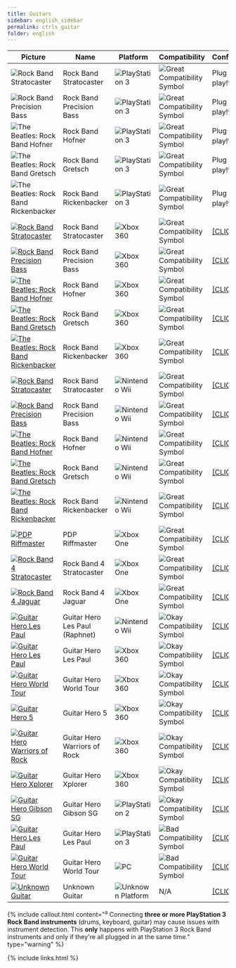 ```yaml
---
title: Guitars
sidebar: english_sidebar
permalink: ctrls_guitar
folder: english
---
```


| Picture | Name | Platform | Compatibility | Configuration |
|--|--|--|--|--|
|![Rock Band Stratocaster](https://raw.githubusercontent.com/hmxmilohax/rb3-pc//main/assets/images/instruments/list/gtrrb2.png) | Rock Band Stratocaster | ![PlayStation 3](https://raw.githubusercontent.com/hmxmilohax/rb3-pc//main/assets/images/instruments/plat/ps3.png) | ![Great Compatibility Symbol](https://raw.githubusercontent.com/hmxmilohax/rb3-pc//main/assets/images/instruments/compat/great.png) | Plug and play!<sup>a |
|![Rock Band Precision Bass](https://raw.githubusercontent.com/hmxmilohax/rb3-pc//main/assets/images/instruments/list/gtrpbass.png) | Rock Band Precision Bass | ![PlayStation 3](https://raw.githubusercontent.com/hmxmilohax/rb3-pc//main/assets/images/instruments/plat/ps3.png) | ![Great Compatibility Symbol](https://raw.githubusercontent.com/hmxmilohax/rb3-pc//main/assets/images/instruments/compat/great.png) | Plug and play!<sup>a |
|![The Beatles: Rock Band Hofner](https://raw.githubusercontent.com/hmxmilohax/rb3-pc//main/assets/images/instruments/list/gtrhof.png) | Rock Band Hofner | ![PlayStation 3](https://raw.githubusercontent.com/hmxmilohax/rb3-pc//main/assets/images/instruments/plat/ps3.png) | ![Great Compatibility Symbol](https://raw.githubusercontent.com/hmxmilohax/rb3-pc//main/assets/images/instruments/compat/great.png) | Plug and play!<sup>a |
|![The Beatles: Rock Band Gretsch](https://raw.githubusercontent.com/hmxmilohax/rb3-pc//main/assets/images/instruments/list/gtrgret.png) | Rock Band Gretsch | ![PlayStation 3](https://raw.githubusercontent.com/hmxmilohax/rb3-pc//main/assets/images/instruments/plat/ps3.png) | ![Great Compatibility Symbol](https://raw.githubusercontent.com/hmxmilohax/rb3-pc//main/assets/images/instruments/compat/great.png) | Plug and play!<sup>a |
|![The Beatles: Rock Band Rickenbacker](https://raw.githubusercontent.com/hmxmilohax/rb3-pc//main/assets/images/instruments/list/gtrrick.png) | Rock Band Rickenbacker | ![PlayStation 3](https://raw.githubusercontent.com/hmxmilohax/rb3-pc//main/assets/images/instruments/plat/ps3.png) | ![Great Compatibility Symbol](https://raw.githubusercontent.com/hmxmilohax/rb3-pc//main/assets/images/instruments/compat/great.png) | Plug and play!<sup>a |
|[![Rock Band Stratocaster](https://raw.githubusercontent.com/hmxmilohax/rb3-pc//main/assets/images/instruments/list/gtrrb2.png)](https://rb3pc.milohax.org/instruments/xbox/rbgtrs "Xbox 360 Rock Band Guitars") | Rock Band Stratocaster | ![Xbox 360](https://raw.githubusercontent.com/hmxmilohax/rb3-pc//main/assets/images/instruments/plat/360.png) | ![Great Compatibility Symbol](https://raw.githubusercontent.com/hmxmilohax/rb3-pc//main/assets/images/instruments/compat/great.png) |[[CLICK HERE]](https://rb3pc.milohax.org/instruments/xbox/rbgtrs) |
|[![Rock Band Precision Bass](https://raw.githubusercontent.com/hmxmilohax/rb3-pc//main/assets/images/instruments/list/gtrpbass.png)](https://rb3pc.milohax.org/instruments/xbox/rbgtrs "Xbox 360 Rock Band Guitars") | Rock Band Precision Bass | ![Xbox 360](https://raw.githubusercontent.com/hmxmilohax/rb3-pc//main/assets/images/instruments/plat/360.png) | ![Great Compatibility Symbol](https://raw.githubusercontent.com/hmxmilohax/rb3-pc//main/assets/images/instruments/compat/great.png) |[[CLICK HERE]](https://rb3pc.milohax.org/instruments/xbox/rbgtrs) |
|[![The Beatles: Rock Band Hofner](https://raw.githubusercontent.com/hmxmilohax/rb3-pc//main/assets/images/instruments/list/gtrhof.png)](https://rb3pc.milohax.org/instruments/xbox/rbgtrs "Xbox 360 Rock Band Guitars") | Rock Band Hofner | ![Xbox 360](https://raw.githubusercontent.com/hmxmilohax/rb3-pc//main/assets/images/instruments/plat/360.png) | ![Great Compatibility Symbol](https://raw.githubusercontent.com/hmxmilohax/rb3-pc//main/assets/images/instruments/compat/great.png) |[[CLICK HERE]](https://rb3pc.milohax.org/instruments/xbox/rbgtrs) |
|[![The Beatles: Rock Band Gretsch](https://raw.githubusercontent.com/hmxmilohax/rb3-pc//main/assets/images/instruments/list/gtrgret.png)](https://rb3pc.milohax.org/instruments/xbox/rbgtrs "Xbox 360 Rock Band Guitars") | Rock Band Gretsch | ![Xbox 360](https://raw.githubusercontent.com/hmxmilohax/rb3-pc//main/assets/images/instruments/plat/360.png) | ![Great Compatibility Symbol](https://raw.githubusercontent.com/hmxmilohax/rb3-pc//main/assets/images/instruments/compat/great.png) |[[CLICK HERE]](https://rb3pc.milohax.org/instruments/xbox/rbgtrs) |
|[![The Beatles: Rock Band Rickenbacker](https://raw.githubusercontent.com/hmxmilohax/rb3-pc//main/assets/images/instruments/list/gtrrick.png)](https://rb3pc.milohax.org/instruments/xbox/rbgtrs "Xbox 360 Rock Band Guitars") | Rock Band Rickenbacker | ![Xbox 360](https://raw.githubusercontent.com/hmxmilohax/rb3-pc//main/assets/images/instruments/plat/360.png) | ![Great Compatibility Symbol](https://raw.githubusercontent.com/hmxmilohax/rb3-pc//main/assets/images/instruments/compat/great.png) |[[CLICK HERE]](https://rb3pc.milohax.org/instruments/xbox/rbgtrs) |
|[![Rock Band Stratocaster](https://raw.githubusercontent.com/hmxmilohax/rb3-pc//main/assets/images/instruments/list/gtrrb2.png)](https://rb3pc.milohax.org/instruments/nintendo/rbgtrs "Nintendo Wii Rock Band Guitars") | Rock Band Stratocaster | ![Nintendo Wii](https://raw.githubusercontent.com/hmxmilohax/rb3-pc//main/assets/images/instruments/plat/wii.png) | ![Great Compatibility Symbol](https://raw.githubusercontent.com/hmxmilohax/rb3-pc//main/assets/images/instruments/compat/great.png) |[[CLICK HERE]](https://rb3pc.milohax.org/instruments/nintendo/rbgtrs) |
|[![Rock Band Precision Bass](https://raw.githubusercontent.com/hmxmilohax/rb3-pc//main/assets/images/instruments/list/gtrpbass.png)](https://rb3pc.milohax.org/instruments/nintendo/rbgtrs "Nintendo Wii Rock Band Guitars") | Rock Band Precision Bass | ![Nintendo Wii](https://raw.githubusercontent.com/hmxmilohax/rb3-pc//main/assets/images/instruments/plat/wii.png) | ![Great Compatibility Symbol](https://raw.githubusercontent.com/hmxmilohax/rb3-pc//main/assets/images/instruments/compat/great.png) |[[CLICK HERE]](https://rb3pc.milohax.org/instruments/nintendo/rbgtrs) |
|[![The Beatles: Rock Band Hofner](https://raw.githubusercontent.com/hmxmilohax/rb3-pc//main/assets/images/instruments/list/gtrhof.png)](https://rb3pc.milohax.org/instruments/nintendo/rbgtrs "Nintendo Wii Rock Band Guitars") | Rock Band Hofner | ![Nintendo Wii](https://raw.githubusercontent.com/hmxmilohax/rb3-pc//main/assets/images/instruments/plat/wii.png) | ![Great Compatibility Symbol](https://raw.githubusercontent.com/hmxmilohax/rb3-pc//main/assets/images/instruments/compat/great.png) |[[CLICK HERE]](https://rb3pc.milohax.org/instruments/nintendo/rbgtrs) |
|[![The Beatles: Rock Band Gretsch](https://raw.githubusercontent.com/hmxmilohax/rb3-pc//main/assets/images/instruments/list/gtrgret.png)](https://rb3pc.milohax.org/instruments/nintendo/rbgtrs "Nintendo Wii Rock Band Guitars") | Rock Band Gretsch | ![Nintendo Wii](https://raw.githubusercontent.com/hmxmilohax/rb3-pc//main/assets/images/instruments/plat/wii.png) | ![Great Compatibility Symbol](https://raw.githubusercontent.com/hmxmilohax/rb3-pc//main/assets/images/instruments/compat/great.png) |[[CLICK HERE]](https://rb3pc.milohax.org/instruments/nintendo/rbgtrs) |
|[![The Beatles: Rock Band Rickenbacker](https://raw.githubusercontent.com/hmxmilohax/rb3-pc//main/assets/images/instruments/list/gtrrick.png)](https://rb3pc.milohax.org/instruments/nintendo/rbgtrs "Nintendo Wii Rock Band Guitars") | Rock Band Rickenbacker | ![Nintendo Wii](https://raw.githubusercontent.com/hmxmilohax/rb3-pc//main/assets/images/instruments/plat/wii.png) | ![Great Compatibility Symbol](https://raw.githubusercontent.com/hmxmilohax/rb3-pc//main/assets/images/instruments/compat/great.png) |[[CLICK HERE]](https://rb3pc.milohax.org/instruments/nintendo/rbgtrs) |
|[![PDP Riffmaster](https://raw.githubusercontent.com/hmxmilohax/rb3-pc//main/assets/images/instruments/list/gtrriff.png)](https://rb3pc.milohax.org/instruments/xbox/rb4gtrs "PDP Riffmaster") | PDP Riffmaster | ![Xbox One](https://raw.githubusercontent.com/hmxmilohax/rb3-pc//main/assets/images/instruments/plat/xbx.png) | ![Great Compatibility Symbol](https://raw.githubusercontent.com/hmxmilohax/rb3-pc//main/assets/images/instruments/compat/great.png) |[[CLICK HERE]](https://rb3pc.milohax.org/instruments/xbox/rb4gtrs) |
|[![Rock Band 4 Stratocaster](https://raw.githubusercontent.com/hmxmilohax/rb3-pc//main/assets/images/instruments/list/gtrrb4.png)](https://rb3pc.milohax.org/instruments/xbox/rb4gtrs "Rock Band Stratocaster") | Rock Band 4 Stratocaster | ![Xbox One](https://raw.githubusercontent.com/hmxmilohax/rb3-pc//main/assets/images/instruments/plat/xbx.png) | ![Great Compatibility Symbol](https://raw.githubusercontent.com/hmxmilohax/rb3-pc//main/assets/images/instruments/compat/great.png) |[[CLICK HERE]](https://rb3pc.milohax.org/instruments/xbox/rb4gtrs) |
|[![Rock Band 4 Jaguar](https://raw.githubusercontent.com/hmxmilohax/rb3-pc//main/assets/images/instruments/list/gtrjag.png)](https://rb3pc.milohax.org/instruments/xbox/rb4gtrs "Rock Band Jaguar") | Rock Band 4 Jaguar | ![Xbox One](https://raw.githubusercontent.com/hmxmilohax/rb3-pc//main/assets/images/instruments/plat/xbx.png) | ![Great Compatibility Symbol](https://raw.githubusercontent.com/hmxmilohax/rb3-pc//main/assets/images/instruments/compat/great.png) |[[CLICK HERE]](https://rb3pc.milohax.org/instruments/xbox/rb4gtrs) |
|[![Guitar Hero Les Paul](https://raw.githubusercontent.com/hmxmilohax/rb3-pc//main/assets/images/instruments/list/gtrlpwii.png)](https://rb3pc.milohax.org/instruments/nintendo/raphlp "Guitar Hero Les Paul") | Guitar Hero Les Paul (Raphnet) | ![Nintendo Wii](https://raw.githubusercontent.com/hmxmilohax/rb3-pc//main/assets/images/instruments/plat/wii.png) | ![Okay Compatibility Symbol](https://raw.githubusercontent.com/hmxmilohax/rb3-pc//main/assets/images/instruments/compat/okay.png) |[[CLICK HERE]](https://rb3pc.milohax.org/instruments/nintendo/raphlp) |
|[![Guitar Hero Les Paul](https://raw.githubusercontent.com/hmxmilohax/rb3-pc//main/assets/images/instruments/list/gtrlp.png)](https://rb3pc.milohax.org/instruments/xbox/ghlp "Guitar Hero Les Paul") | Guitar Hero Les Paul | ![Xbox 360](https://raw.githubusercontent.com/hmxmilohax/rb3-pc//main/assets/images/instruments/plat/360.png) | ![Okay Compatibility Symbol](https://raw.githubusercontent.com/hmxmilohax/rb3-pc//main/assets/images/instruments/compat/okay.png) |[[CLICK HERE]](https://rb3pc.milohax.org/instruments/xbox/ghlp) |
|[![Guitar Hero World Tour](https://raw.githubusercontent.com/hmxmilohax/rb3-pc//main/assets/images/instruments/list/gtrwt.png)](https://rb3pc.milohax.org/instruments/xbox/ghwttar "Guitar Hero Genericaster") | Guitar Hero World Tour | ![Xbox 360](https://raw.githubusercontent.com/hmxmilohax/rb3-pc//main/assets/images/instruments/plat/360.png) | ![Okay Compatibility Symbol](https://raw.githubusercontent.com/hmxmilohax/rb3-pc//main/assets/images/instruments/compat/okay.png) |[[CLICK HERE]](https://rb3pc.milohax.org/instruments/xbox/ghwttar) |
|[![Guitar Hero 5](https://raw.githubusercontent.com/hmxmilohax/rb3-pc//main/assets/images/instruments/list/gtrgh5.png)](https://rb3pc.milohax.org/instruments/xbox/ghwttar "Guitar Hero Genericaster") | Guitar Hero 5 | ![Xbox 360](https://raw.githubusercontent.com/hmxmilohax/rb3-pc//main/assets/images/instruments/plat/360.png) | ![Okay Compatibility Symbol](https://raw.githubusercontent.com/hmxmilohax/rb3-pc//main/assets/images/instruments/compat/okay.png) |[[CLICK HERE]](https://rb3pc.milohax.org/instruments/xbox/ghwttar) |
|[![Guitar Hero Warriors of Rock](https://raw.githubusercontent.com/hmxmilohax/rb3-pc//main/assets/images/instruments/list/gtrwor.png)](https://rb3pc.milohax.org/instruments/xbox/ghwttar "Guitar Hero Genericaster") | Guitar Hero Warriors of Rock | ![Xbox 360](https://raw.githubusercontent.com/hmxmilohax/rb3-pc//main/assets/images/instruments/plat/360.png) | ![Okay Compatibility Symbol](https://raw.githubusercontent.com/hmxmilohax/rb3-pc//main/assets/images/instruments/compat/okay.png) |[[CLICK HERE]](https://rb3pc.milohax.org/instruments/xbox/ghwttar) |
|[![Guitar Hero Xplorer](https://raw.githubusercontent.com/hmxmilohax/rb3-pc//main/assets/images/instruments/list/gtrxpl.png)](https://rb3pc.milohax.org/instruments/xbox/xplorer "Guitar Hero Xplorer") | Guitar Hero Xplorer | ![Xbox 360](https://raw.githubusercontent.com/hmxmilohax/rb3-pc//main/assets/images/instruments/plat/360.png) | ![Okay Compatibility Symbol](https://raw.githubusercontent.com/hmxmilohax/rb3-pc//main/assets/images/instruments/compat/okay.png) |[[CLICK HERE]](https://rb3pc.milohax.org/instruments/xbox/xplorer) |
|[![Guitar Hero Gibson SG](https://raw.githubusercontent.com/hmxmilohax/rb3-pc//main/assets/images/instruments/list/gtrsg.png)](https://rb3pc.milohax.org/instruments/sony/ghsg "Guitar Hero Gibson SG") | Guitar Hero Gibson SG | ![PlayStation 2](https://raw.githubusercontent.com/hmxmilohax/rb3-pc//main/assets/images/instruments/plat/ps2.png) | ![Okay Compatibility Symbol](https://raw.githubusercontent.com/hmxmilohax/rb3-pc//main/assets/images/instruments/compat/okay.png) |[[CLICK HERE]](https://rb3pc.milohax.org/instruments/sony/ghsg) |
|[![Guitar Hero Les Paul](https://raw.githubusercontent.com/hmxmilohax/rb3-pc//main/assets/images/instruments/list/gtrlp.png)](https://rb3pc.milohax.org/instruments/sony/ghlp "Guitar Hero Les Paul") | Guitar Hero Les Paul | ![PlayStation 3](https://raw.githubusercontent.com/hmxmilohax/rb3-pc//main/assets/images/instruments/plat/ps3.png) | ![Bad Compatibility Symbol](https://raw.githubusercontent.com/hmxmilohax/rb3-pc//main/assets/images/instruments/compat/bad.png) |[[CLICK HERE]](https://rb3pc.milohax.org/instruments/sony/ghlp) |
[![Guitar Hero World Tour](https://raw.githubusercontent.com/hmxmilohax/rb3-pc//main/assets/images/instruments/list/gtrwt.png)](https://rb3pc.milohax.org/instruments/misc/pcghwt "Guitar Hero Genericaster") | Guitar Hero World Tour | ![PC](https://raw.githubusercontent.com/hmxmilohax/rb3-pc//main/assets/images/instruments/plat/pc.png) | ![Bad Compatibility Symbol](https://raw.githubusercontent.com/hmxmilohax/rb3-pc//main/assets/images/instruments/compat/bad.png) |[[CLICK HERE]](https://rb3pc.milohax.org/instruments/misc/pcghwt) |
[![Unknown Guitar](https://raw.githubusercontent.com/hmxmilohax/rb3-pc//main/assets/images/instruments/list/gtrmyst.png)](https://rb3pc.milohax.org/instruments/misc/guitars "Unknown Guitar") | Unknown Guitar | ![Unknown Platform](https://raw.githubusercontent.com/hmxmilohax/rb3-pc//main/assets/images/instruments/plat/myst.png) | N/A |[[CLICK HERE]](https://rb3pc.milohax.org/instruments/misc/guitars) |

{% include callout.html content="<sup>a</sup> Connecting **three or more PlayStation 3 Rock Band instruments** (drums, keyboard, guitar) may cause issues with instrument detection. This **only** happens with PlayStation 3 Rock Band instruments and only if they're all plugged in at the same time." type="warning" %} 

{% include links.html %}
